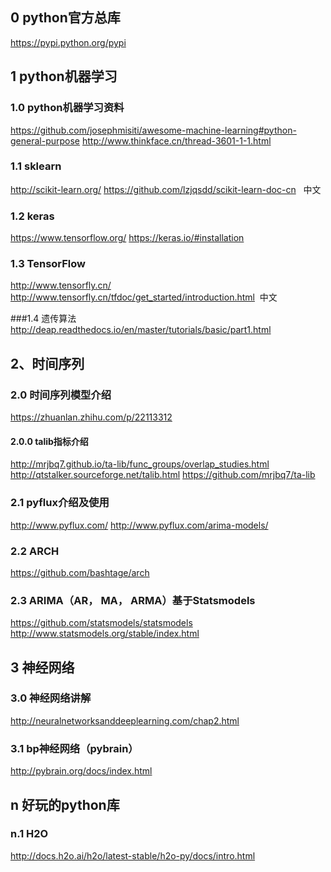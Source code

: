 ## 0 python官方总库
https://pypi.python.org/pypi


## 1 python机器学习

### 1.0 python机器学习资料
https://github.com/josephmisiti/awesome-machine-learning#python-general-purpose
http://www.thinkface.cn/thread-3601-1-1.html 

### 1.1 sklearn
http://scikit-learn.org/
https://github.com/lzjqsdd/scikit-learn-doc-cn   中文

### 1.2 keras
https://www.tensorflow.org/
https://keras.io/#installation

### 1.3 TensorFlow
http://www.tensorfly.cn/
http://www.tensorfly.cn/tfdoc/get_started/introduction.html  中文

###1.4 遗传算法
http://deap.readthedocs.io/en/master/tutorials/basic/part1.html

## 2、时间序列

### 2.0 时间序列模型介绍
https://zhuanlan.zhihu.com/p/22113312

#### 2.0.0 talib指标介绍
http://mrjbq7.github.io/ta-lib/func_groups/overlap_studies.html
http://qtstalker.sourceforge.net/talib.html
https://github.com/mrjbq7/ta-lib

### 2.1 pyflux介绍及使用
http://www.pyflux.com/
http://www.pyflux.com/arima-models/

### 2.2 ARCH
https://github.com/bashtage/arch

### 2.3 ARIMA（AR， MA， ARMA）基于Statsmodels
https://github.com/statsmodels/statsmodels
http://www.statsmodels.org/stable/index.html

## 3 神经网络

### 3.0 神经网络讲解
http://neuralnetworksanddeeplearning.com/chap2.html

### 3.1 bp神经网络（pybrain）
http://pybrain.org/docs/index.html



## n 好玩的python库

### n.1 H2O
http://docs.h2o.ai/h2o/latest-stable/h2o-py/docs/intro.html
